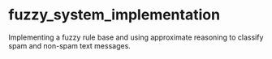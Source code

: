 # fuzzy_system_implementation
Implementing a fuzzy rule base and using approximate reasoning to classify spam and non-spam text messages.
